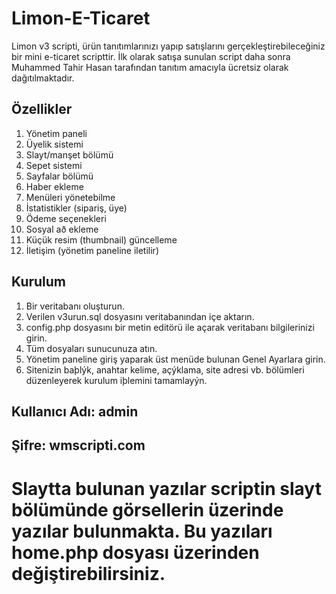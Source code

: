 # Limon-E-Ticaret

Limon v3 scripti, ürün tanıtımlarınızı yapıp satışlarını gerçekleştirebileceğiniz bir mini e-ticaret scripttir. İlk olarak satışa sunulan script daha sonra Muhammed Tahir Hasan tarafından tanıtım amacıyla ücretsiz olarak dağıtılmaktadır.

## Özellikler
  1. Yönetim paneli
  2. Üyelik sistemi
  3. Slayt/manşet bölümü
  4. Sepet sistemi
  5. Sayfalar bölümü
  6. Haber ekleme
  7. Menüleri yönetebilme
  8. İstatistikler (sipariş, üye)
  9. Ödeme seçenekleri
  10. Sosyal að ekleme
  11. Küçük resim (thumbnail) güncelleme
  12. İletişim (yönetim paneline iletilir)

## Kurulum
1. Bir veritabanı oluşturun.
2. Verilen v3urun.sql dosyasını veritabanından içe aktarın.
3. config.php dosyasını bir metin editörü ile açarak veritabanı bilgilerinizi girin.
4. Tüm dosyaları sunucunuza atın.
5. Yönetim paneline giriş yaparak üst menüde bulunan Genel Ayarlara girin.
6. Sitenizin baþlýk, anahtar kelime, açýklama, site adresi vb. bölümleri düzenleyerek kurulum iþlemini tamamlayýn.


## Kullanıcı Adı: admin
## Şifre: wmscripti.com

# Slaytta bulunan yazılar scriptin slayt bölümünde görsellerin üzerinde yazılar bulunmakta. Bu yazıları home.php dosyası üzerinden değiştirebilirsiniz.
